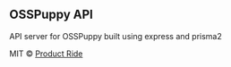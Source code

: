 ## OSSPuppy API

API server for OSSPuppy built using express and prisma2

MIT © [Product Ride](mailto:contact@productride.com)
